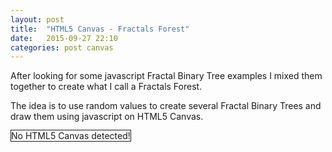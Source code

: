 ```yaml
---
layout: post
title:  "HTML5 Canvas - Fractals Forest"
date:   2015-09-27 22:10
categories: post canvas
---
```

<p>After looking for some javascript Fractal Binary Tree examples I mixed them together to create what I call a Fractals Forest.</p>
<p>The idea is to use random values to create several Fractal Binary Trees and draw them using javascript on HTML5 Canvas.</p>
<!-- <p>Click <span class="fractalTreeButton">this button</span> to re-generate the forest.</p> -->

<canvas id="canvas" width = "740" height = "700" style="border:1px solid"> No HTML5 Canvas detected!
</canvas>
<script src="/js/libs/canvasElements.js"></script>
<script src="/js/canvasExperiments/fractalForest.js"></script>
